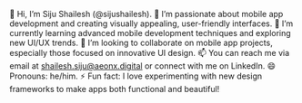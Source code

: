 👋 Hi, I’m Siju Shailesh (@sijushailesh).
👀 I’m passionate about mobile app development and creating visually appealing, user-friendly interfaces.
🌱 I’m currently learning advanced mobile development techniques and exploring new UI/UX trends.
💞️ I’m looking to collaborate on mobile app projects, especially those focused on innovative UI design.
📫 You can reach me via email at shailesh.siju@aeonx.digital or connect with me on LinkedIn.
😄 Pronouns: he/him.
⚡ Fun fact: I love experimenting with new design frameworks to make apps both functional and beautiful!

<!---
sijushailesh/sijushailesh is a ✨ special ✨ repository because its `README.md` (this file) appears on your GitHub profile.
You can click the Preview link to take a look at your changes.
--->
